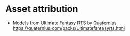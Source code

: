 # Asset attribution

- Models from Ultimate Fantasy RTS by Quaternius <https://quaternius.com/packs/ultimatefantasyrts.html>
